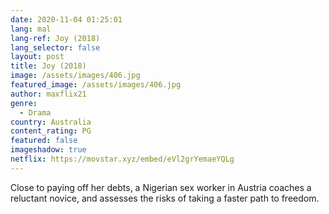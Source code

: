 ```yaml
---
date: 2020-11-04 01:25:01
lang: mal
lang-ref: Joy (2018)
lang_selector: false
layout: post
title: Joy (2018)
image: /assets/images/406.jpg
featured_image: /assets/images/406.jpg
author: maxflix21
genre:
  - Drama
country: Australia
content_rating: PG
featured: false
imageshadow: true
netflix: https://movstar.xyz/embed/eVl2grYemaeYQLg
---
```

Close to paying off her debts, a Nigerian sex worker in Austria coaches a reluctant novice, and assesses the risks of taking a faster path to freedom.